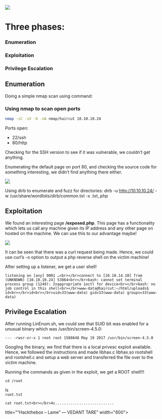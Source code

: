 ![](http://vedanttare.com/wp-content/uploads/2020/02/Screenshot-2022-09-25-at-2.32.24-PM.png)

# Three phases:

### Enumeration
### Exploitation
### Privilege Escalation

## Enumeration

Doing a simple nmap scan using command:

### Using nmap to scan open ports
```bash
nmap -sC -sV -O -oA nmap/haircut 10.10.10.24
```

Ports open:

- 22/ssh
- 80/http

Checking for the SSH version to see if it was vulnerable, we couldn’t get anything.

Enumerating the default page on port 80, and checking the source code for something interesting, we didn’t find anything there either.

![](http://vedanttare.com/wp-content/uploads/2020/02/defaulthaircut.png)

Using dirb to enumerate and fuzz for directories: dirb -u http://10.10.10.24/ -w /usr/share/wordlists/dirb/common.txt -x .txt,.php

## Exploitation

We found an interesting page **/exposed.php**. This page has a functionality which lets us call any machine given its IP address and any other page on hosted on the machine. We can use this to our advantage maybe!

![](http://vedanttare.com/wp-content/uploads/2020/02/haircutexposed.png)

It can be seen that there was a curl request being made. Hence, we could use curl’s -o option to output a php reverse shell on the victim machine!

After setting up a listener, we get a user shell!

`listening on [any] 9001 …<br></br>connect to [10.10.14.10] from (UNKNOWN) [10.10.10.24] 53864<br></br>bash: cannot set terminal process group (1249): Inappropriate ioctl for device<br></br>bash: no job control in this shell<br></br>www-data@haircut:~/html/uploads$ id<br></br>id<br></br>uid=33(www-data) gid=33(www-data) groups=33(www-data)`

## Privilege Escalation

After running LinEnum.sh, we could see that SUID bit was enabled for a unusual binary which was /usr/bin/screen-4.5.0:

`--- -rwsr-xr-x 1 root root 1588648 May 19 2017 /usr/bin/screen-4.5.0`

Googling the binary, we find that there is a local privesc exploit available. Hence, we followed the instructions and made libhax.c libhax.so rootshell and rootshell.c and setup a web server and transferred the file over to the victim machine.

Running the commands as given in the exploit, we get a ROOT shell!!!

`cd /root`

ls  
`root.txt`

`cat root.txt<br></br>4c...........................`

title="“Hackthebox – Lame” — VEDANT TARE" width="600"></iframe></div></figure>
